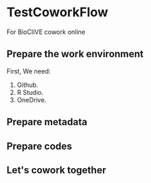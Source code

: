 # TestCoworkFlow
For BioCliVE cowork online

## Prepare the work environment
First, We need:
1. Github. 
2. R Studio.
3. OneDrive.

## Prepare metadata

## Prepare codes

## Let's cowork together
